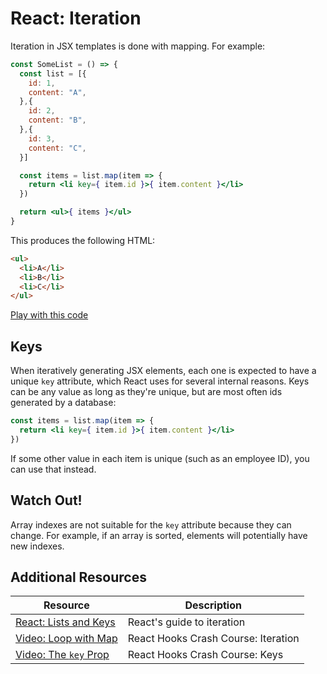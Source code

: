 # React: Iteration

Iteration in JSX templates is done with mapping. For example:

```jsx
const SomeList = () => {
  const list = [{
    id: 1,
    content: "A",
  },{
    id: 2,
    content: "B",
  },{
    id: 3,
    content: "C",
  }]

  const items = list.map(item => {
    return <li key={ item.id }>{ item.content }</li>
  })

  return <ul>{ items }</ul>
}
```

This produces the following HTML:

```html
<ul>
  <li>A</li>
  <li>B</li>
  <li>C</li>
</ul>
```

[Play with this code](https://codesandbox.io/s/loving-carson-uthpx)

## Keys

When iteratively generating JSX elements, each one is expected to have a unique `key` attribute, which React uses for several internal reasons. Keys can be any value as long as they're unique, but are most often ids generated by a database:

```jsx
const items = list.map(item => {
  return <li key={ item.id }>{ item.content }</li>
})
```

If some other value in each item is unique (such as an employee ID), you can use that instead.

## Watch Out!

Array indexes are not suitable for the `key` attribute because they can change. For example, if an array is sorted, elements will potentially have new indexes.

## Additional Resources

| Resource | Description |
| --- | --- |
| [React: Lists and Keys](https://reactwithhooks.netlify.app/docs/lists-and-keys.html) | React's guide to iteration |
| [Video: Loop with Map](https://www.youtube.com/watch?v=9U3IhLAnSxM&t=5951s) | React Hooks Crash Course: Iteration |
| [Video: The `key` Prop](https://www.youtube.com/watch?v=9U3IhLAnSxM&t=6354s) | React Hooks Crash Course: Keys |
